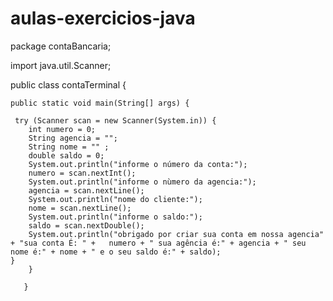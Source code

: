 # aulas-exercicios-java
package contaBancaria;

import java.util.Scanner;

public class contaTerminal {

	public static void main(String[] args) {
		
	 try (Scanner scan = new Scanner(System.in)) {
		int numero = 0;
		String agencia = "";
		String nome = "" ;
		double saldo = 0;
		System.out.println("informe o número da conta:");
		numero = scan.nextInt();
		System.out.println("informe o nùmero da agencia:");
		agencia = scan.nextLine();		
		System.out.println("nome do cliente:");		
		nome = scan.nextLine();
		System.out.println("informe o saldo:");
		saldo = scan.nextDouble();			
		System.out.println("obrigado por criar sua conta em nossa agencia" + "sua conta É: " +   numero + " sua agência é:" + agencia + " seu nome é:" + nome + " e o seu saldo é:" + saldo);
	}
		}
		
       }

